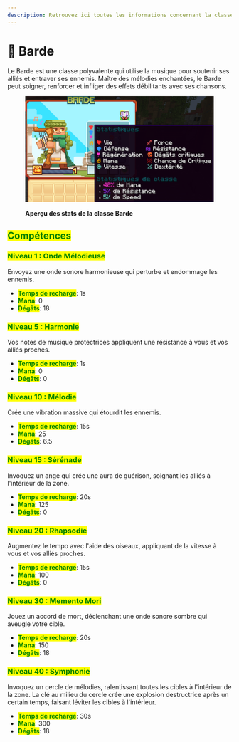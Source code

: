 ```yaml
---
description: Retrouvez ici toutes les informations concernant la classe Barde
---
```


# 🎼 Barde

Le Barde est une classe polyvalente qui utilise la musique pour soutenir ses alliés et entraver ses ennemis. Maître des mélodies enchantées, le Barde peut soigner, renforcer et infliger des effets débilitants avec ses chansons.

<figure><img src="../../.gitbook/assets/Les_Classes/LesClasses_Barde.png" alt=""><figcaption><p><strong>Aperçu des stats de la classe Barde</strong></p></figcaption></figure>

## <mark style="color:green;">Compétences</mark>

### <mark style="color:green;">**Niveau 1 : Onde Mélodieuse**</mark>

Envoyez une onde sonore harmonieuse qui perturbe et endommage les ennemis.

* <mark style="color:green;">**Temps de recharge**</mark>: 1s
* <mark style="color:green;">**Mana**</mark>: 0
* <mark style="color:green;">**Dégâts**</mark>: 18

### <mark style="color:green;">**Niveau 5 : Harmonie**</mark>

Vos notes de musique protectrices appliquent une résistance à vous et vos alliés proches.

* <mark style="color:green;">**Temps de recharge**</mark>: 1s
* <mark style="color:green;">**Mana**</mark>: 0
* <mark style="color:green;">**Dégâts**</mark>: 0

### <mark style="color:green;">**Niveau 10 : Mélodie**</mark>

Crée une vibration massive qui étourdit les ennemis.

* <mark style="color:green;">**Temps de recharge**</mark>: 15s
* <mark style="color:green;">**Mana**</mark>: 25
* <mark style="color:green;">**Dégâts**</mark>: 6.5

### <mark style="color:green;">**Niveau 15 : Sérénade**</mark>

Invoquez un ange qui crée une aura de guérison, soignant les alliés à l'intérieur de la zone.

* <mark style="color:green;">**Temps de recharge**</mark>: 20s
* <mark style="color:green;">**Mana**</mark>: 125
* <mark style="color:green;">**Dégâts**</mark>: 0

### <mark style="color:green;">**Niveau 20 : Rhapsodie**</mark>

Augmentez le tempo avec l'aide des oiseaux, appliquant de la vitesse à vous et vos alliés proches.

* <mark style="color:green;">**Temps de recharge**</mark>: 15s
* <mark style="color:green;">**Mana**</mark>: 100
* <mark style="color:green;">**Dégâts**</mark>: 0

### <mark style="color:green;">**Niveau 30 : Memento Mori**</mark>

Jouez un accord de mort, déclenchant une onde sonore sombre qui aveugle votre cible.

* <mark style="color:green;">**Temps de recharge**</mark>: 20s
* <mark style="color:green;">**Mana**</mark>: 150
* <mark style="color:green;">**Dégâts**</mark>: 18

### <mark style="color:green;">**Niveau 40 : Symphonie**</mark>

Invoquez un cercle de mélodies, ralentissant toutes les cibles à l'intérieur de la zone. La clé au milieu du cercle crée une explosion destructrice après un certain temps, faisant léviter les cibles à l'intérieur.

* <mark style="color:green;">**Temps de recharge**</mark>: 30s
* <mark style="color:green;">**Mana**</mark>: 300
* <mark style="color:green;">**Dégâts**</mark>: 18
